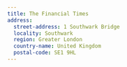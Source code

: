 ```yaml
---
title: The Financial Times
address:
  street-address: 1 Southwark Bridge
  locality: Southwark
  region: Greater London
  country-name: United Kingdom
  postal-code: SE1 9HL
---
```

